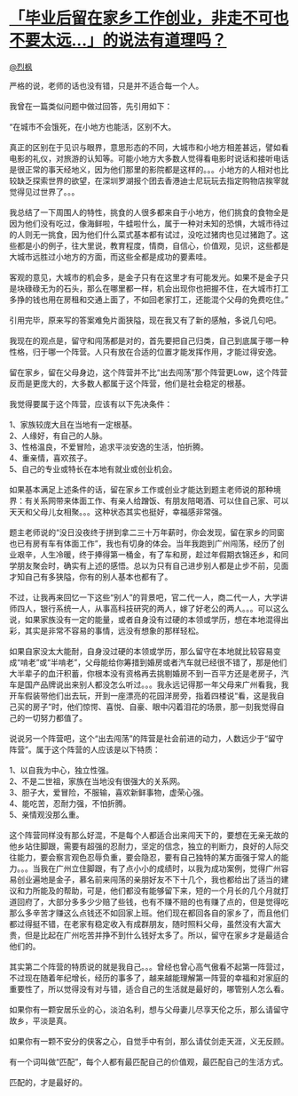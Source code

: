 
#  [「毕业后留在家乡工作创业，非走不可也不要太远...」的说法有道理吗？](https://zhihu.com/questions/25912039)



[@烈枫](https://zhihu.com/people/cb67035bcd196a8befa16360d7f5f3c0)

严格的说，老师的话也没有错，只是并不适合每一个人。<br><br>我曾在一篇类似问题中做过回答，先引用如下：<br><br>“在城市不会饿死，在小地方也能活，区别不大。<br><br>真正的区别在于见识与眼界，意思形态的不同，大城市和小地方相差甚远，譬如看电影的礼仪，对旅游的认知等。可能小地方大多数人觉得看电影时说话和接听电话是很正常的事天经地义，因为他们那里的影院都是这样的。。。小地方的人相对也比较缺乏探索世界的欲望，在深圳罗湖报个团去香港迪士尼玩玩去指定购物店挨宰就觉得见过世界了。。。<br><br>我总结了一下周围人的特性，挑食的人很多都来自于小地方，他们挑食的食物全是因为他们没有吃过，像海鲜啦，牛蛙啦什么，属于一种对未知的恐惧，大城市待过的人则无一挑食，因为他们什么菜式基本都有试过，没吃过猪肉也见过猪跑了。这些都是小的例子，往大里说，教育程度，情商，自信心，价值观，见识，这些都是大城市远胜过小地方的方面，而这些全都是成功的要素哇。<br><br>客观的意见，大城市的机会多，是金子只有在这里才有可能发光。如果不是金子只是块碌碌无为的石头，那么在哪里都一样，机会出现你也把握不住，在大城市打工多挣的钱也用在房租和交通上面了，不如回老家打工，还能混个父母的免费吃住。”<br><br>引用完毕，原来写的答案难免片面狭隘，现在我又有了新的感触，多说几句吧。<br><br>我现在的观点是，留守和闯荡都是对的，首先要把自己归类，自己到底属于哪一种性格，归于哪一个阵营。人只有放在合适的位置才能发挥作用，才能过得安逸。<br><br>留在家乡，留在父母身边，这个阵营并不比“出去闯荡”那个阵营更Low，这个阵营反而是更庞大的，大多数人都属于这个阵营，他们是社会稳定的根基。<br><br>我觉得要属于这个阵营，应该有以下先决条件：<br><br>1、家族较庞大且在当地有一定根基。<br>2、人缘好，有自己的人脉。<br>3、性格温良，不爱冒险，追求平淡安逸的生活，怕折腾。<br>4、重亲情，喜欢孩子。<br>5、自己的专业或特长在本地有就业或创业机会。<br><br>如果基本满足上述条件的话，留在家乡工作或创业才能达到题主老师说的那种境界：有关系网带来体面工作、有亲人给蹭饭、有朋友陪喝酒、可以住自己家、可以天天和父母儿女相聚。。。这种状态其实也挺好，幸福感非常强。<br><br>题主老师说的“没日没夜终于拼到拿二三十万年薪时，你会发现，留在家乡的同窗也已有房有车有体面工作”，我也有切身的体会。当年我跑到广州闯荡，经历了创业艰辛，人生冷暖，终于捧得第一桶金，有了车和房，趁过年假期衣锦还乡，和同学朋友聚会时，确实有上述的感悟。总以为只有自己进步别人都是止步不前，见面才知自己有多狭隘，你有的别人基本也都有了。<br><br>不过，让我再来回忆一下这些“别人”的背景吧，官二代一人，商二代一人，大学讲师四人，银行系统一人，从事高科技研究的两人，嫁了好老公的两人。。。可以这么说，如果家族没有一定的能量，或者自身没有过硬的本领或学历，想在本地混得出彩，其实是非常不容易的事情，远没有想象的那样轻松。<br><br>如果自家没太大能耐，自身没过硬的本领或学历，那么留守在本地就比较容易变成“啃老”或“半啃老”，父母能给你筹措到婚房或者汽车就已经很不错了，那是他们大半辈子的血汗积蓄，你根本没有资格再去挑剔婚房不到一百平方还是老房子，汽车是国产品牌说出来别人都没怎么听过。。。我永远记得那一年父母来广州看我，我开车假装带他们出去玩，开到一座漂亮的花园洋房旁，指着四楼说“看，这是我自己买的房子”时，他们惊愕、喜悦、自豪、眼中闪着泪花的场景，那一刻我觉得自己的一切努力都值了。<br><br>说说另一个阵营吧，这个“出去闯荡”的阵营是社会前进的动力，人数远少于“留守阵营”。属于这个阵营的人应该是以下特质：<br><br>1、以自我为中心，独立性强。<br>2、不是二世祖，家族在当地没有很强大的关系网。<br>3、胆子大，爱冒险，不服输，喜欢新鲜事物，虚荣心强。<br>4、能吃苦，忍耐力强，不怕折腾。<br>5、亲情观没那么重。<br><br>这个阵营同样没有那么好混，不是每个人都适合出来闯天下的，要想在无亲无故的他乡站住脚跟，需要有超强的忍耐力，坚定的信念，独立的判断力，良好的人际交往能力，要会察言观色忍辱负重，要会隐忍，要有自己独特的某方面强于常人的能力。。。当我在广州立住脚跟，有了点小小的成绩时，以我为成功案例，觉得广州容易创业遍地是金子，慕名前来闯荡的亲朋好友不下十几个，我也都给出了适当的建议和力所能及的帮助，可是，他们都没有能够留下来，短的一个月长的几个月就打道回府了，大部分多多少少赔了些钱，也有不赚不赔的也有赚了点的，但是觉得吃那么多辛苦才赚这么点钱还不如回家上班。他们现在都回各自的家乡了，而且他们都过得挺不错，在老家有稳定收入有成群朋友，随时照料父母，虽然没有大富大贵，但是比起在广州吃苦并挣不到什么钱好太多了。所以，留守在家乡才是最适合他们的。<br><br>其实第二个阵营的特质说的就是我自己。。。曾经也曾心高气傲看不起第一阵营过，不过现在随着年纪增长，经历的事多了，越来越能理解第一阵营的幸福和对家庭的重要性了，所以觉得没有对与错，适合自己的生活就是最好的，哪管别人怎么看。<br><br>如果你有一颗安居乐业的心，淡泊名利，想与父母妻儿尽享天伦之乐，那么请留守故乡，平淡是真。<br><br>如果你有一颗不安分的侠客之心，自觉手中有剑，那么请仗剑走天涯，义无反顾。<br><br>有一个词叫做“匹配”，每个人都有最匹配自己的价值观，最匹配自己的生活方式。<br><br>匹配的，才是最好的。